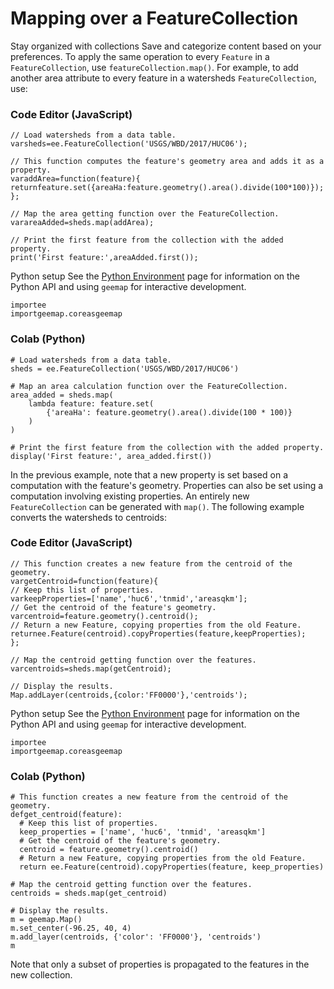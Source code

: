  
#  Mapping over a FeatureCollection
Stay organized with collections  Save and categorize content based on your preferences. 
To apply the same operation to every `Feature` in a `FeatureCollection`, use `featureCollection.map()`. For example, to add another area attribute to every feature in a watersheds `FeatureCollection`, use:
### Code Editor (JavaScript)
```
// Load watersheds from a data table.
varsheds=ee.FeatureCollection('USGS/WBD/2017/HUC06');

// This function computes the feature's geometry area and adds it as a property.
varaddArea=function(feature){
returnfeature.set({areaHa:feature.geometry().area().divide(100*100)});
};

// Map the area getting function over the FeatureCollection.
varareaAdded=sheds.map(addArea);

// Print the first feature from the collection with the added property.
print('First feature:',areaAdded.first());
```

Python setup
See the [ Python Environment](https://developers.google.com/earth-engine/guides/python_install) page for information on the Python API and using `geemap` for interactive development.
```
importee
importgeemap.coreasgeemap
```

### Colab (Python)
```
# Load watersheds from a data table.
sheds = ee.FeatureCollection('USGS/WBD/2017/HUC06')

# Map an area calculation function over the FeatureCollection.
area_added = sheds.map(
    lambda feature: feature.set(
        {'areaHa': feature.geometry().area().divide(100 * 100)}
    )
)

# Print the first feature from the collection with the added property.
display('First feature:', area_added.first())
```

In the previous example, note that a new property is set based on a computation with the feature's geometry. Properties can also be set using a computation involving existing properties.
An entirely new `FeatureCollection` can be generated with `map()`. The following example converts the watersheds to centroids:
### Code Editor (JavaScript)
```
// This function creates a new feature from the centroid of the geometry.
vargetCentroid=function(feature){
// Keep this list of properties.
varkeepProperties=['name','huc6','tnmid','areasqkm'];
// Get the centroid of the feature's geometry.
varcentroid=feature.geometry().centroid();
// Return a new Feature, copying properties from the old Feature.
returnee.Feature(centroid).copyProperties(feature,keepProperties);
};

// Map the centroid getting function over the features.
varcentroids=sheds.map(getCentroid);

// Display the results.
Map.addLayer(centroids,{color:'FF0000'},'centroids');
```

Python setup
See the [ Python Environment](https://developers.google.com/earth-engine/guides/python_install) page for information on the Python API and using `geemap` for interactive development.
```
importee
importgeemap.coreasgeemap
```

### Colab (Python)
```
# This function creates a new feature from the centroid of the geometry.
defget_centroid(feature):
  # Keep this list of properties.
  keep_properties = ['name', 'huc6', 'tnmid', 'areasqkm']
  # Get the centroid of the feature's geometry.
  centroid = feature.geometry().centroid()
  # Return a new Feature, copying properties from the old Feature.
  return ee.Feature(centroid).copyProperties(feature, keep_properties)

# Map the centroid getting function over the features.
centroids = sheds.map(get_centroid)

# Display the results.
m = geemap.Map()
m.set_center(-96.25, 40, 4)
m.add_layer(centroids, {'color': 'FF0000'}, 'centroids')
m
```

Note that only a subset of properties is propagated to the features in the new collection. 
